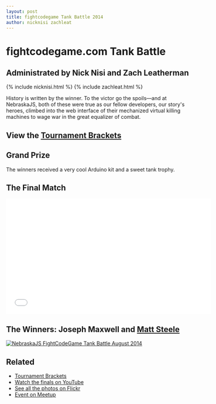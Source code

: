 ```yaml
---
layout: post
title: fightcodegame Tank Battle 2014
author: nicknisi zachleat
---
```


# fightcodegame.com Tank Battle

## Administrated by Nick Nisi and Zach Leatherman

{% include nicknisi.html %}
{% include zachleat.html %}

History is written by the winner. To the victor go the spoils—and at NebraskaJS, both of these were true as our fellow developers, our story's heroes, climbed into the web interface of their mechanized virtual killing machines to wage war in the great equalizer of combat.

## View the [Tournament Brackets](http://challonge.com/nejs2/standings)

## Grand Prize

The winners received a very cool Arduino kit and a sweet tank trophy.

## The Final Match

<div class="fluid-width-video-wrapper"><iframe width="560" height="315" src="//www.youtube.com/embed/4XNNgj3ksL0" frameborder="0" allowfullscreen></iframe></div>

## The Winners: Joseph Maxwell and [Matt Steele](https://twitter.com/mattdsteele)

<a href="https://flic.kr/p/pKSMp5" title="NebraskaJS FightCodeGame Tank Battle August 2013 by zachleat, on Flickr"><img src="https://farm8.staticflickr.com/7543/15592723310_bafa6cab46_z.jpg" alt="NebraskaJS FightCodeGame Tank Battle August 2014"></a>

## Related

*  [Tournament Brackets](http://challonge.com/nejs2/standings)
* [Watch the finals on YouTube](https://www.youtube.com/watch?v=4XNNgj3ksL0)
* [See all the photos on Flickr](https://www.flickr.com/photos/zachleat/sets/72157648851537819/)
* [Event on Meetup](http://www.meetup.com/nebraskajs/events/195183412/)